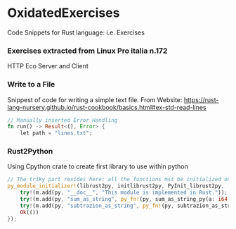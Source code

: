 # OxidatedExercises
Code Snippets for Rust language: i.e. Exercises

### Exercises extracted from Linux Pro italia n.172
HTTP Eco Server and Client

### Write to a File
Snippest of code for writing a simple text file. From Website: https://rust-lang-nursery.github.io/rust-cookbook/basics.html#ex-std-read-lines

```Rust
// Manually inserted Error Handling
fn run() -> Result<(), Error> {
    let path = "lines.txt";
```

### Rust2Python
Using Cpython crate to create first library to use within python

```Rust
// The triky part resides here: all the functions mst be initialized one by one.
py_module_initializer!(librust2py, initlibrust2py, PyInit_librust2py, |py, m| {
    try!(m.add(py, "__doc__", "This module is implemented in Rust."));
    try!(m.add(py, "sum_as_string", py_fn!(py, sum_as_string_py(a: i64, b:i64))));
    try!(m.add(py, "subtrazion_as_string", py_fn!(py, subtrazion_as_string_py(a: i64, b:i64))));
    Ok(())
});
```

